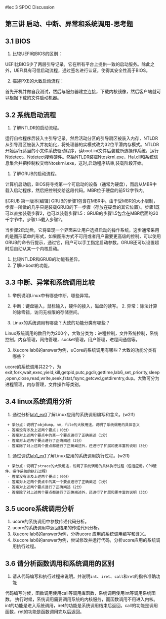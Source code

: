 #lec 3 SPOC Discussion

## 第三讲 启动、中断、异常和系统调用-思考题

## 3.1 BIOS
 1. 比较UEFI和BIOS的区别：
 
UEFI比BIOS少了两层引导记录，它在所有平台上提供一致的启动服务。除此之外，UEFI具有可信启动流程，通过签名进行认证，使得其安全性高于BIOS。

 2. 描述PXE的大致启动流程：
 
首先开机并做自我测试，然后与服务器建立连接，下载内核镜像，然后客户端就可以根据下载的文件启动机器。


## 3.2 系统启动流程
 1. 了解NTLDR的启动流程。
 
运行自检程序后装入主引导记录，然后活动分区的引导扇区被装入内存，NTLDR从引导扇区被装入并初始化，将处理器的实模式改为32位平滑内存模式。NTLDR开始运行适当的小文件系统驱动程序，读boot.ini文件后装载所选操作系统，运行Ntdetect。Ntdetect搜索硬件。然后NTLDR装载Ntoskrnl.exe，Hal.dll和系统信息集合并把控制权交给Ntoskrnl.exe，这时,启动程序结束,装载阶段开始。

 1. 了解GRUB的启动流程。
 
计算机启动后，BIOS将寻找第一个可启动的设备（通常为硬盘），而后从MBR中载入启动程序，然后把控制交给这段代码。MBR位于硬盘的前512字节内。

§GRUB 第一版本[编辑]
GRUB的步骤1包含在MBR中。由于受MBR的大小限制，步骤一所做的几乎只是装载GRUB的下一步骤（存放在硬盘的其它位置）。步骤1既可以直接装载步骤2，也可以装载步骤1.5：GRUB的步骤1.5包含在MBR后面的30千字节中。步骤1.5载入步骤2。

当步骤2启动后，它将呈现一个界面来让用户选择启动的操作系统。这步通常采用的是图形菜单的形式，如果图形方式不可用或者用户需要更高级的控制，可以使用GRUB的命令行提示，通过它，用户可以手工指定启动参数。GRUB还可以设置超时后自动从某一个内核启动。
 1. 比较NTLDR和GRUB的功能有差异。
 1. 了解u-boot的功能。

## 3.3 中断、异常和系统调用比较
 1. 举例说明Linux中有哪些中断，哪些异常。
 
1. 中断：键盘输入，鼠标输入，硬件的接入，磁盘的读写。   2. 异常：除法计算的除零错，访问无权限的存储空间。

 2. Linux的系统调用有哪些？大致的功能分类有哪些？    
 
Linux系统调用的数目约为200个，大致分类为：进程控制，文件系统控制，系统控制，内存管理，网络管理，socket管理，用户管理，进程间通信等。
 
 3. 以ucore lab8的answer为例，uCore的系统调用有哪些？大致的功能分类有哪些？ 
 
ucore的系统调用共22个，为exit,fork,wait,exec,yield,kill,getpid,putc,pgdir,gettime,lab6_set_priority,sleep,open,close,read,write,seek,fstat,fsync,getcwd,getdirentry,dup。大致可分为进程管理，内存管理，文件操作等类别。

 
## 3.4 linux系统调用分析
 1. 通过分析[lab1_ex0](https://github.com/chyyuu/ucore_lab/blob/master/related_info/lab1/lab1-ex0.md)了解Linux应用的系统调用编写和含义。(w2l1)
 

 ```
  + 采分点：说明了objdump，nm，file的大致用途，说明了系统调用的具体含义
  - 答案没有涉及上述两个要点；（0分）
  - 答案对上述两个要点中的某一个要点进行了正确阐述（1分）
  - 答案对上述两个要点进行了正确阐述（2分）
  - 答案除了对上述两个要点都进行了正确阐述外，还进行了扩展和更丰富的说明（3分）
 
 ```
 
 1. 通过调试[lab1_ex1](https://github.com/chyyuu/ucore_lab/blob/master/related_info/lab1/lab1-ex1.md)了解Linux应用的系统调用执行过程。(w2l1)
 

 ```
  + 采分点：说明了strace的大致用途，说明了系统调用的具体执行过程（包括应用，CPU硬件，操作系统的执行过程）
  - 答案没有涉及上述两个要点；（0分）
  - 答案对上述两个要点中的某一个要点进行了正确阐述（1分）
  - 答案对上述两个要点进行了正确阐述（2分）
  - 答案除了对上述两个要点都进行了正确阐述外，还进行了扩展和更丰富的说明（3分）
 ```
 
## 3.5 ucore系统调用分析
 1. ucore的系统调用中参数传递代码分析。
 1. ucore的系统调用中返回结果的传递代码分析。
 1. 以ucore lab8的answer为例，分析ucore 应用的系统调用编写和含义。
 1. 以ucore lab8的answer为例，尝试修改并运行代码，分析ucore应用的系统调用执行过程。
 
## 3.6 请分析函数调用和系统调用的区别
 1. 请从代码编写和执行过程来说明。并说明`int`、`iret`、`call`和`ret`的指令准确功能

代码编写时候，函数调用使用call等调用库函数，系统调用使用int等调用系统函数。
执行时候，系统调用需要调用系统的内核服务，而函数调用不用进入内核。
int的功能是进入系统调用，iret的功能是系统调用结束后返回。call的功能是调用函数，ret的功能是函数调用完以后返回。
